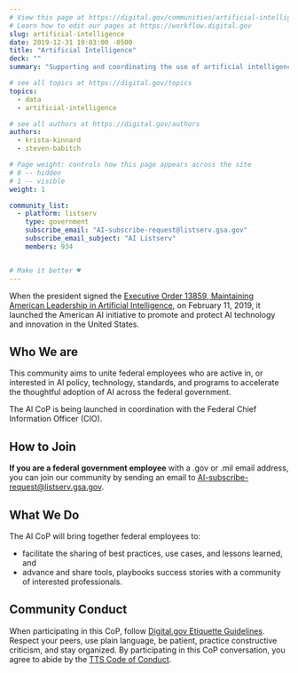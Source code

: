 ```yaml
---
# View this page at https://digital.gov/communities/artificial-intelligence
# Learn how to edit our pages at https://workflow.digital.gov
slug: artificial-intelligence
date: 2019-12-31 19:03:00 -0500
title: "Artificial Intelligence"
deck: ""
summary: "Supporting and coordinating the use of artificial intelligence technologies in federal agencies."

# see all topics at https://digital.gov/topics
topics: 
  - data
  - artificial-intelligence

# see all authors at https://digital.gov/authors
authors: 
  - krista-kinnard
  - steven-babitch

# Page weight: controls how this page appears across the site
# 0 -- hidden
# 1 -- visible
weight: 1

community_list:
  - platform: listserv
    type: government
    subscribe_email: "AI-subscribe-request@listserv.gsa.gov"
    subscribe_email_subject: "AI Listserv"
    members: 934


# Make it better ♥
---
```


When the president signed the [Executive Order 13859, Maintaining American Leadership in Artificial Intelligence](https://www.whitehouse.gov/presidential-actions/executive-order-maintaining-american-leadership-artificial-intelligence/), on February 11, 2019, it launched the American AI initiative to promote and protect AI technology and innovation in the United States.

## Who We are

This community aims to unite federal employees who are active in, or interested in AI policy, technology, standards, and programs to accelerate the thoughtful adoption of AI across the federal government.

The AI CoP is being launched in coordination with the Federal Chief Information Officer (CIO).

## How to Join

**If you are a federal government employee** with a .gov or .mil email address, you can join our community by sending an email to [AI-subscribe-request@listserv.gsa.gov](mailto:AI-subscribe-request@listserv.gsa.gov?subject=AI%20listserv).

## What We Do

The AI CoP will bring together federal employees to:

- facilitate the sharing of best practices, use cases, and lessons learned, and
- advance and share tools, playbooks success stories with a community of interested professionals.

## Community Conduct
When participating in this CoP, follow [Digital.gov Etiquette Guidelines](https://digital.gov/communities/manage-your-subscription/). Respect your peers, use plain language, be patient, practice constructive criticism, and stay organized. By participating in this CoP conversation, you agree to abide by the [TTS Code of Conduct](https://handbook.tts.gsa.gov/code-of-conduct/).
